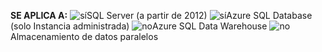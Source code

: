 <Token>**SE APLICA A:** ![sí](media/yes.png)SQL Server (a partir de 2012) ![sí](media/yes.png)Azure SQL Database (solo Instancia administrada) ![no](media/no.png)Azure SQL Data Warehouse ![no](media/no.png)Almacenamiento de datos paralelos </Token>

